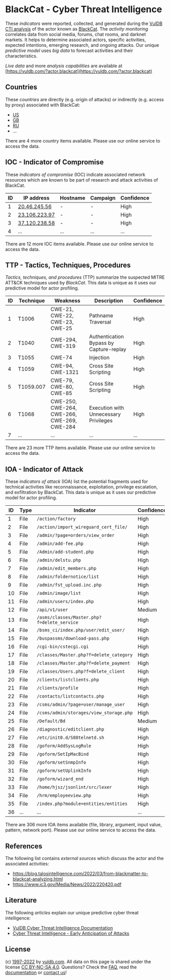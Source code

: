 # BlackCat - Cyber Threat Intelligence

These _indicators_ were reported, collected, and generated during the [VulDB CTI analysis](https://vuldb.com/?kb.cti) of the actor known as [BlackCat](https://vuldb.com/?actor.blackcat). The _activity monitoring_ correlates data from social media, forums, chat rooms, and darknet markets. It helps to determine associated actors, specific activities, expected intentions, emerging research, and ongoing attacks. Our unique _predictive model_ uses _big data_ to forecast activities and their characteristics.

_Live data_ and more _analysis capabilities_ are available at [https://vuldb.com/?actor.blackcat](https://vuldb.com/?actor.blackcat)

## Countries

These _countries_ are directly (e.g. origin of attacks) or indirectly (e.g. access by proxy) associated with BlackCat:

* [US](https://vuldb.com/?country.us)
* [GB](https://vuldb.com/?country.gb)
* [RU](https://vuldb.com/?country.ru)
* ...

There are 4 more country items available. Please use our online service to access the data.

## IOC - Indicator of Compromise

These _indicators of compromise_ (IOC) indicate associated network resources which are known to be part of research and attack activities of BlackCat.

ID | IP address | Hostname | Campaign | Confidence
-- | ---------- | -------- | -------- | ----------
1 | [20.46.245.56](https://vuldb.com/?ip.20.46.245.56) | - | - | High
2 | [23.106.223.97](https://vuldb.com/?ip.23.106.223.97) | - | - | High
3 | [37.120.238.58](https://vuldb.com/?ip.37.120.238.58) | - | - | High
4 | ... | ... | ... | ...

There are 12 more IOC items available. Please use our online service to access the data.

## TTP - Tactics, Techniques, Procedures

_Tactics, techniques, and procedures_ (TTP) summarize the suspected MITRE ATT&CK techniques used by _BlackCat_. This data is unique as it uses our predictive model for actor profiling.

ID | Technique | Weakness | Description | Confidence
-- | --------- | -------- | ----------- | ----------
1 | T1006 | CWE-21, CWE-22, CWE-23, CWE-25 | Pathname Traversal | High
2 | T1040 | CWE-294, CWE-319 | Authentication Bypass by Capture-replay | High
3 | T1055 | CWE-74 | Injection | High
4 | T1059 | CWE-94, CWE-1321 | Cross Site Scripting | High
5 | T1059.007 | CWE-79, CWE-80, CWE-85 | Cross Site Scripting | High
6 | T1068 | CWE-250, CWE-264, CWE-266, CWE-269, CWE-284 | Execution with Unnecessary Privileges | High
7 | ... | ... | ... | ...

There are 23 more TTP items available. Please use our online service to access the data.

## IOA - Indicator of Attack

These _indicators of attack_ (IOA) list the potential fragments used for technical activities like reconnaissance, exploitation, privilege escalation, and exfiltration by BlackCat. This data is unique as it uses our predictive model for actor profiling.

ID | Type | Indicator | Confidence
-- | ---- | --------- | ----------
1 | File | `/action/factory` | High
2 | File | `/action/import_wireguard_cert_file/` | High
3 | File | `/admin/?page=orders/view_order` | High
4 | File | `/admin/add-fee.php` | High
5 | File | `/Admin/add-student.php` | High
6 | File | `/admin/delstu.php` | High
7 | File | `/admin/edit_members.php` | High
8 | File | `/admin/foldernotice/list` | High
9 | File | `/admin/fst_upload.inc.php` | High
10 | File | `/admin/image/list` | High
11 | File | `/admin/users/index.php` | High
12 | File | `/api/v1/user` | Medium
13 | File | `/asms/classes/Master.php?f=delete_service` | High
14 | File | `/bsms_ci/index.php/user/edit_user/` | High
15 | File | `/buspassms/download-pass.php` | High
16 | File | `/cgi-bin/cstecgi.cgi` | High
17 | File | `/classes/Master.php?f=delete_category` | High
18 | File | `/classes/Master.php?f=delete_payment` | High
19 | File | `/classes/Users.php?f=delete_client` | High
20 | File | `/clients/listclients.php` | High
21 | File | `/clients/profile` | High
22 | File | `/contacts/listcontacts.php` | High
23 | File | `/csms/admin/?page=user/manage_user` | High
24 | File | `/csms/admin/storages/view_storage.php` | High
25 | File | `/Default/Bd` | Medium
26 | File | `/diagnostic/editclient.php` | High
27 | File | `/etc/init0.d/S80telnetd.sh` | High
28 | File | `/goform/AddSysLogRule` | High
29 | File | `/goform/SetIpMacBind` | High
30 | File | `/goform/setSnmpInfo` | High
31 | File | `/goform/setUplinkInfo` | High
32 | File | `/goform/wizard_end` | High
33 | File | `/home/hjsz/jsonlint/src/lexer` | High
34 | File | `/hrm/employeeview.php` | High
35 | File | `/index.php?module=entities/entities` | High
36 | ... | ... | ...

There are 306 more IOA items available (file, library, argument, input value, pattern, network port). Please use our online service to access the data.

## References

The following list contains _external sources_ which discuss the actor and the associated activities:

* https://blog.talosintelligence.com/2022/03/from-blackmatter-to-blackcat-analyzing.html
* https://www.ic3.gov/Media/News/2022/220420.pdf

## Literature

The following _articles_ explain our unique predictive cyber threat intelligence:

* [VulDB Cyber Threat Intelligence Documentation](https://vuldb.com/?kb.cti)
* [Cyber Threat Intelligence - Early Anticipation of Attacks](https://www.scip.ch/en/?labs.20201022)

## License

(c) [1997-2022](https://vuldb.com/?kb.changelog) by [vuldb.com](https://vuldb.com/?kb.about). All data on this page is shared under the license [CC BY-NC-SA 4.0](https://creativecommons.org/licenses/by-nc-sa/4.0/). Questions? Check the [FAQ](https://vuldb.com/?kb.faq), read the [documentation](https://vuldb.com/?kb) or [contact us](https://vuldb.com/?contact)!
